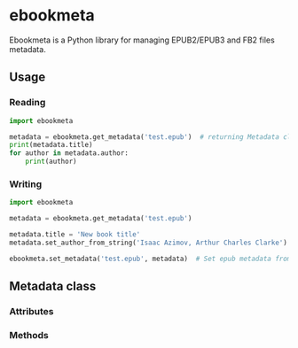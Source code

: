 # ebookmeta

Ebookmeta is a Python library for managing EPUB2/EPUB3 and FB2 files metadata.

## Usage

### Reading
```python
import ebookmeta

metadata = ebookmeta.get_metadata('test.epub')  # returning Metadata class
print(metadata.title)
for author in metadata.author:
    print(author)
```

### Writing

```python
import ebookmeta

metadata = ebookmeta.get_metadata('test.epub')

metadata.title = 'New book title'
metadata.set_author_from_string('Isaac Azimov, Arthur Charles Clarke')

ebookmeta.set_metadata('test.epub', metadata)  # Set epub metadata from Metadata class
```

## Metadata class

### Attributes

### Methods
